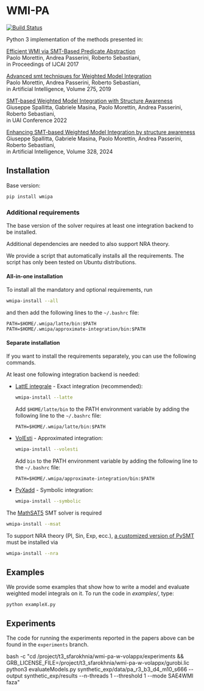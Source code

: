# WMI-PA

[![Build Status](https://travis-ci.org/unitn-sml/wmi-pa.svg?branch=master)](https://travis-ci.org/unitn-sml/wmi-pa)

Python 3 implementation of the methods presented in:

[Efficient WMI via SMT-Based Predicate Abstraction](https://www.ijcai.org/proceedings/2017/100)  
Paolo Morettin, Andrea Passerini, Roberto Sebastiani,  
in Proceedings of IJCAI 2017

[Advanced smt techniques for Weighted Model Integration](https://www.sciencedirect.com/science/article/abs/pii/S0004370219301213)  
Paolo Morettin, Andrea Passerini, Roberto Sebastiani,  
in Artificial Intelligence, Volume 275, 2019

[SMT-based Weighted Model Integration with Structure Awareness](https://arxiv.org/abs/2206.13856)  
Giuseppe Spallitta, Gabriele Masina, Paolo Morettin, Andrea Passerini, Roberto Sebastiani,  
in UAI Conference 2022

[Enhancing SMT-based Weighted Model Integration by structure awareness](https://www.sciencedirect.com/science/article/pii/S0004370224000031)  
Giuseppe Spallitta, Gabriele Masina, Paolo Morettin, Andrea Passerini, Roberto Sebastiani,  
in Artificial Intelligence, Volume 328, 2024

## Installation

Base version:

```bash
pip install wmipa
```

### Additional requirements

The base version of the solver requires at least one integration backend to be installed.

Additional dependencies are needed to also support NRA theory.

We provide a script that automatically installs all the requirements. The script has only been tested on Ubuntu
distributions.

#### All-in-one installation

To install all the mandatory and optional requirements, run

```bash
wmipa-install --all
```

and then add the following lines to the `~/.bashrc` file:

```
PATH=$HOME/.wmipa/latte/bin:$PATH
PATH=$HOME/.wmipa/approximate-integration/bin:$PATH
```

#### Separate installation

If you want to install the requirements separately, you can use the following commands.

At least one following integration backend is needed:

* [LattE integrale](https://www.math.ucdavis.edu/~latte/) - Exact integration (recommended):
  ```bash
  wmipa-install --latte
  ```
  Add `$HOME/latte/bin` to the PATH environment variable by adding the following line to the `~/.bashrc` file:
  ```
  PATH=$HOME/.wmipa/latte/bin:$PATH
  ```

* [VolEsti](https://github.com/masinag/approximate-integration) - Approximated integration:
  ```bash
  wmipa-install --volesti
  ```
  Add `bin` to the PATH environment variable by adding the following line to the `~/.bashrc` file:
  ```
  PATH=$HOME/.wmipa/approximate-integration/bin:$PATH
  ```

* [PyXadd](https://github.com/weighted-model-integration/pywmi) - Symbolic integration:
  ```bash
  wmipa-install --symbolic
  ```

The [MathSAT5](http://mathsat.fbk.eu/) SMT solver is required

```bash
wmipa-install --msat
```

To support NRA theory (PI, Sin, Exp,
ecc.), [a customized version of PySMT](https://github.com/masinag/pysmt/tree/nrat) must be installed via

```bash
wmipa-install --nra
```

## Examples

We provide some examples that show how to write a model and evaluate weighted model integrals on it.
To run the code in *examples/*, type:

    python exampleX.py


## Experiments

The code for running the experiments reported in the papers above can be found in the `experiments` branch.




bash -c "cd /project/t3_sfarokhnia/wmi-pa-w-volappx/experiments && GRB_LICENSE_FILE=/project/t3_sfarokhnia/wmi-pa-w-volappx/gurobi.lic python3 evaluateModels.py synthetic_exp/data/pa_r3_b3_d4_m10_s666 --output synthetic_exp/results --n-threads 1 --threshold 1 --mode SAE4WMI faza"
